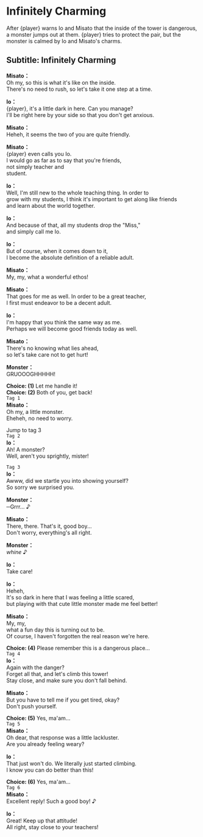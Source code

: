 # Infinitely Charming
After {player} warns Io and Misato that the inside of the tower is dangerous, a monster jumps out at them. {player} tries to protect the pair, but the monster is calmed by Io and Misato's charms.
  
## Subtitle: Infinitely Charming
  
**Misato：**  
Oh my, so this is what it's like on the inside.  
There's no need to rush, so let's take it one step at a time.  
  
**Io：**  
{player}, it's a little dark in here. Can you manage?  
I'll be right here by your side so that you don't get anxious.  
  
**Misato：**  
Heheh, it seems the two of you are quite friendly.  
  
**Misato：**  
{player} even calls you Io.  
I would go as far as to say that you're friends,  
not simply teacher and  
student.  
  
**Io：**  
Well, I'm still new to the whole teaching thing. In order to  
grow with my students, I think it's important to get along like friends  
and learn about the world together.  
  
**Io：**  
And because of that, all my students drop the \"Miss,\"  
and simply call me Io.  
  
**Io：**  
But of course, when it comes down to it,  
I become the absolute definition of a reliable adult.  
  
**Misato：**  
My, my, what a wonderful ethos!  
  
**Misato：**  
That goes for me as well. In order to be a great teacher,  
I first must endeavor to be a decent adult.  
  
**Io：**  
I'm happy that you think the same way as me.  
Perhaps we will become good friends today as well.  
  
**Misato：**  
There's no knowing what lies ahead,  
so let's take care not to get hurt!  
  
**Monster：**  
GRUOOOGHHHHH!  
  
**Choice: (1)**  Let me handle it!  
**Choice: (2)**  Both of you, get back!  
`Tag 1`  
**Misato：**  
Oh my, a little monster.  
Eheheh, no need to worry.  
  
Jump to tag 3  
`Tag 2`  
**Io：**  
Ah! A monster?  
Well, aren't you sprightly, mister!  
  
`Tag 3`  
**Io：**  
Awww, did we startle you into showing yourself?  
So sorry we surprised you.  
  
**Monster：**  
─Grrr... ♪  
  
**Misato：**  
There, there. That's it, good boy...  
Don't worry, everything's all right.  
  
**Monster：**  
*whine* ♪  
  
**Io：**  
Take care!  
  
**Io：**  
Heheh,  
It's so dark in here that I was feeling a little scared,  
but playing with that cute little monster made me feel better!  
  
**Misato：**  
My, my,  
what a fun day this is turning out to be.  
Of course, I haven't forgotten the real reason we're here.  
  
**Choice: (4)**  Please remember this is a dangerous place...  
`Tag 4`  
**Io：**  
Again with the danger?  
Forget all that, and let's climb this tower!  
Stay close, and make sure you don't fall behind.  
  
**Misato：**  
But you have to tell me if you get tired, okay?  
Don't push yourself.  
  
**Choice: (5)**  Yes, ma'am...  
`Tag 5`  
**Misato：**  
Oh dear, that response was a little lackluster.  
Are you already feeling weary?  
  
**Io：**  
That just won't do. We literally just started climbing.  
I know you can do better than this!  
  
**Choice: (6)**  Yes, ma'am...  
`Tag 6`  
**Misato：**  
Excellent reply! Such a good boy! ♪  
  
**Io：**  
Great! Keep up that attitude!  
All right, stay close to your teachers!  
